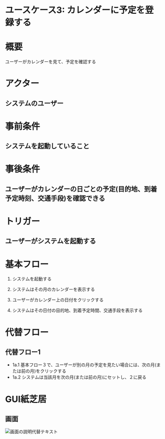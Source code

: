 # ユースケース3: カレンダーに予定を登録する

# 概要
ユーザーがカレンダーを見て、予定を確認する
# アクター
システムのユーザー
- 

# 事前条件
システムを起動していること
- 

# 事後条件
ユーザーがカレンダーの日ごとの予定(目的地、到着予定時刻、交通手段)を確認できる
- 

# トリガー
ユーザーがシステムを起動する
- 

# 基本フロー

1. システムを起動する

2. システムはその月のカレンダーを表示する

3. ユーザーがカレンダー上の日付をクリックする

4. システムはその日付の目的地、到着予定時間、交通手段を表示する


# 代替フロー

## 代替フロー1
- 1a.1 基本フロー３で、ユーザーが別の月の予定を見たい場合には、次の月(または前の月)をクリックする
- 1a.2 システムは当該月を次の月(または前の月)にセットし、２に戻る


# GUI紙芝居

## 画面

![画面の説明代替テキスト]()